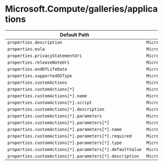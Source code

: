 # Microsoft.Compute/galleries/applications

| Default Path | Alias |
|---|---|
| `properties.description` | `Microsoft.Compute/galleries/applications/description` |
| `properties.eula` | `Microsoft.Compute/galleries/applications/eula` |
| `properties.privacyStatementUri` | `Microsoft.Compute/galleries/applications/privacyStatementUri` |
| `properties.releaseNoteUri` | `Microsoft.Compute/galleries/applications/releaseNoteUri` |
| `properties.endOfLifeDate` | `Microsoft.Compute/galleries/applications/endOfLifeDate` |
| `properties.supportedOSType` | `Microsoft.Compute/galleries/applications/supportedOSType` |
| `properties.customActions` | `Microsoft.Compute/galleries/applications/customActions` |
| `properties.customActions[*]` | `Microsoft.Compute/galleries/applications/customActions[*]` |
| `properties.customActions[*].name` | `Microsoft.Compute/galleries/applications/customActions[*].name` |
| `properties.customActions[*].script` | `Microsoft.Compute/galleries/applications/customActions[*].script` |
| `properties.customActions[*].description` | `Microsoft.Compute/galleries/applications/customActions[*].description` |
| `properties.customActions[*].parameters` | `Microsoft.Compute/galleries/applications/customActions[*].parameters` |
| `properties.customActions[*].parameters[*]` | `Microsoft.Compute/galleries/applications/customActions[*].parameters[*]` |
| `properties.customActions[*].parameters[*].name` | `Microsoft.Compute/galleries/applications/customActions[*].parameters[*].name` |
| `properties.customActions[*].parameters[*].required` | `Microsoft.Compute/galleries/applications/customActions[*].parameters[*].required` |
| `properties.customActions[*].parameters[*].type` | `Microsoft.Compute/galleries/applications/customActions[*].parameters[*].type` |
| `properties.customActions[*].parameters[*].defaultValue` | `Microsoft.Compute/galleries/applications/customActions[*].parameters[*].defaultValue` |
| `properties.customActions[*].parameters[*].description` | `Microsoft.Compute/galleries/applications/customActions[*].parameters[*].description` |

